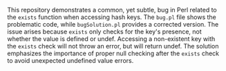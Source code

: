 This repository demonstrates a common, yet subtle, bug in Perl related to the `exists` function when accessing hash keys.  The `bug.pl` file shows the problematic code, while `bugSolution.pl` provides a corrected version. The issue arises because `exists` only checks for the key's presence, not whether the value is defined or undef. Accessing a non-existent key with the `exists` check will not throw an error, but will return undef.  The solution emphasizes the importance of proper null checking after the `exists` check to avoid unexpected undefined value errors.